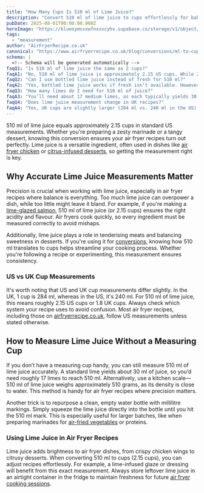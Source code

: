 ```yaml
---
title: "How Many Cups Is 510 ml of Lime Juice?"
description: "Convert 510 ml of lime juice to cups effortlessly for baking and cooking. Perfect for air fryer recipes and precise measurements."
pubDate: 2025-08-01T00:00:00.000Z
heroImage: "https://klueoymssxwfnxsvcyhv.supabase.co/storage/v1/object/public/Shmucket/how-many-cups-is-510-ml-of-lime-juice.webp"
tags:
  - "measurement"
author: "AirFryerRecipe.co.uk"
canonical: "https://www.airfryerrecipe.co.uk/blog/conversions/ml-to-cups/how-many-cups-is-510-ml-of-lime-juice"
schema: |
  <!-- Schema will be generated automatically -->
faqQ1: "Is 510 ml of lime juice the same as 2 cups?"
faqA1: "No, 510 ml of lime juice is approximately 2.15 US cups. While 2 cups equal 480 ml, the extra 30 ml makes a difference in recipes, especially in air fryer cooking where precision affects texture and flavour."
faqQ2: "Can I use bottled lime juice instead of fresh for 510 ml?"
faqA2: "Yes, bottled lime juice works if fresh isn’t available. However, fresh lime juice offers a brighter flavour. For 510 ml, ensure the bottled version is pure lime juice without additives, as these can alter the taste of your air fryer dishes."
faqQ3: "How many limes do I need for 510 ml of juice?"
faqA3: "You’ll need about 17 medium limes, as each typically yields 30 ml of juice. If your recipe calls for 510 ml of lime juice, buying extra limes ensures you won’t fall short during preparation."
faqQ4: "Does lime juice measurement change in UK recipes?"
faqA4: "Yes, UK cups are slightly larger (284 ml vs. 240 ml in the US). For 510 ml of lime juice, it’s roughly 1.8 UK cups. Always verify the measurement system in your recipe to avoid errors in air fryer cooking."
---
```

<p>510 ml of lime juice equals approximately 2.15 cups in standard US measurements. Whether you're preparing a zesty marinade or a tangy dessert, knowing this conversion ensures your air fryer recipes turn out perfectly. Lime juice is a versatile ingredient, often used in dishes like <a href=https://www.airfryerrecipe.co.uk/recipe-category/chicken>air fryer chicken</a> or <a href=https://www.airfryerrecipe.co.uk/recipe-category/dessert>citrus-infused desserts</a>, so getting the measurement right is key.</p>

<h2>Why Accurate Lime Juice Measurements Matter</h2>  
<p>Precision is crucial when working with lime juice, especially in air fryer recipes where balance is everything. Too much lime juice can overpower a dish, while too little might leave it bland. For example, if you're making a <a href=https://www.airfryerrecipe.co.uk/recipes>lime-glazed salmon</a>, 510 ml of lime juice (or 2.15 cups) ensures the right acidity and flavour. Air fryers cook quickly, so every ingredient must be measured correctly to avoid mishaps.</p>  
<p>Additionally, lime juice plays a role in tenderising meats and balancing sweetness in desserts. If you're using it for <a href=https://www.airfryerrecipe.co.uk/air-fryer-conversion-chart>conversions</a>, knowing how 510 ml translates to cups helps streamline your cooking process. Whether you're following a recipe or experimenting, this measurement ensures consistency.</p>  

<h3>US vs UK Cup Measurements</h3>  
<p>It's worth noting that US and UK cup measurements differ slightly. In the UK, 1 cup is 284 ml, whereas in the US, it's 240 ml. For 510 ml of lime juice, this means roughly 2.15 US cups or 1.8 UK cups. Always check which system your recipe uses to avoid confusion. Most air fryer recipes, including those on <a href=https://www.airfryerrecipe.co.uk>airfryerrecipe.co.uk</a>, follow US measurements unless stated otherwise.</p>  

<h2>How to Measure Lime Juice Without a Measuring Cup</h2>  
<p>If you don’t have a measuring cup handy, you can still measure 510 ml of lime juice accurately. A standard lime yields about 30 ml of juice, so you’d need roughly 17 limes to reach 510 ml. Alternatively, use a kitchen scale—510 ml of lime juice weighs approximately 510 grams, as its density is close to water. This method is handy for air fryer recipes where precision matters.</p>  
<p>Another trick is to repurpose a clean, empty water bottle with millilitre markings. Simply squeeze the lime juice directly into the bottle until you hit the 510 ml mark. This is especially useful for larger batches, like when preparing marinades for <a href=https://www.airfryerrecipe.co.uk/recipe-category/vegetables>air-fried vegetables</a> or proteins.</p>  

<h3>Using Lime Juice in Air Fryer Recipes</h3>  
<p>Lime juice adds brightness to air fryer dishes, from crispy chicken wings to citrusy desserts. When converting 510 ml to cups (2.15 cups), you can adjust recipes effortlessly. For example, a lime-infused glaze or dressing will benefit from this exact measurement. Always store leftover lime juice in an airtight container in the fridge to maintain freshness for future <a href=https://www.airfryerrecipe.co.uk/air-fryer-cleaner>air fryer cooking sessions</a>.</p>

